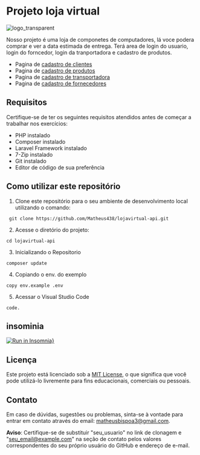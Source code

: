 # Projeto loja virtual
![logo_transparent](https://github.com/Matheus438/lojavirtual-api/assets/140071251/c0e262d4-5950-4bb4-9a0d-0d2a4af31c8f)

Nosso projeto é uma loja de componetes de computadores, lá voce podera comprar e ver a data estimada de entrega. Terá area de login do usuario, login do forncedor, login da tranportadora e cadastro de produtos.
* Pagina de [cadastro de clientes](cliente.md)
* Pagina de [cadastro de produtos](produtos.md)
* Pagina de [cadastro de transportadora](transporte.md)
* Pagina de [cadastro de fornecedores](fornecedor.md)

## Requisitos

Certifique-se de ter os seguintes requisitos atendidos antes de começar a trabalhar nos exercícios:

- PHP instalado
- Composer instalado
- Laravel Framework instalado
- 7-Zip instalado
- Git instalado
- Editor de código de sua preferência

## Como utilizar este repositório

1. Clone este repositório para o seu ambiente de desenvolvimento local utilizando o comando:
```
 git clone https://github.com/Matheus438/lojavirtual-api.git
```
2. Acesse o diretório do projeto:
```
cd lojavirtual-api
```
3. Inicializando o Repositorio 
```
composer update
```
4. Copiando o env. do exemplo
```
copy env.example .env
```
5. Acessar o Visual Studio Code
```
code.
```
## insominia
[![Run in Insomnia}](https://insomnia.rest/images/run.svg)](https://insomnia.rest/run/?label=Lojavirtual&uri=https%3A%2F%2Fraw.githubusercontent.com%2FMatheus438%2Flojavirtual-api%2Fmain%2FInsomnia.json%3Ftoken%3DGHSAT0AAAAAACGBYCNWQ6MUM2BYYKUEH2DIZGSEW6A)
## Licença

Este projeto está licenciado sob a [MIT License](LICENSE), o que significa que você pode utilizá-lo livremente para fins educacionais, comerciais ou pessoais.

## Contato

Em caso de dúvidas, sugestões ou problemas, sinta-se à vontade para entrar em contato através do email: matheusbispoa3@gmail.com.

**Aviso**: Certifique-se de substituir "seu_usuario" no link de clonagem e "seu_email@example.com" na seção de contato pelos valores correspondentes do seu próprio usuário do GitHub e endereço de e-mail.


